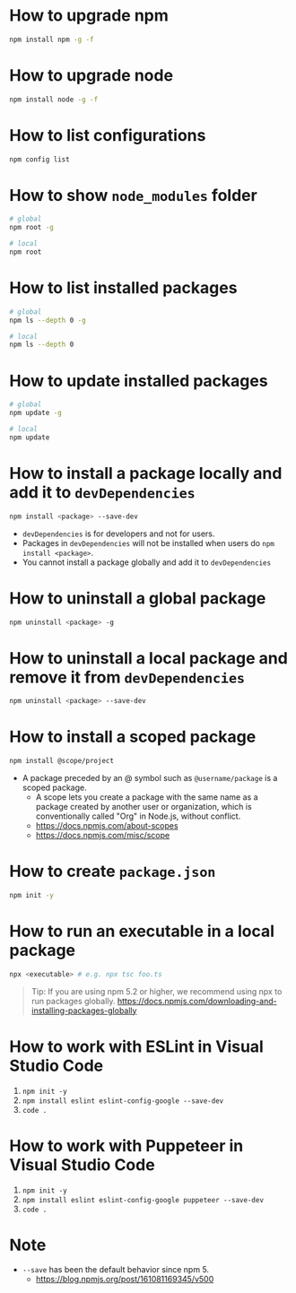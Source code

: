 # How to upgrade npm
```bash
npm install npm -g -f
```

# How to upgrade node
```bash
npm install node -g -f
```

# How to list configurations
```bash
npm config list
```

# How to show `node_modules` folder
```bash
# global
npm root -g

# local
npm root
```

# How to list installed packages
```bash
# global
npm ls --depth 0 -g

# local
npm ls --depth 0
```

# How to update installed packages
```bash
# global
npm update -g

# local
npm update
```

# How to install a package locally and add it to `devDependencies`
```bash
npm install <package> --save-dev 
```
* `devDependencies` is for developers and not for users.
* Packages in `devDependencies` will not be installed when users do `npm install <package>`.
* You cannot install a package globally and add it to `devDependencies`

# How to uninstall a global package
```bash
npm uninstall <package> -g
```

# How to uninstall a local package and remove it from `devDependencies`
```bash
npm uninstall <package> --save-dev
```

# How to install a scoped package
```bash
npm install @scope/project
```
* A package preceded by an @ symbol such as `@username/package` is a scoped package.
  * A scope lets you create a package with the same name as a package created by another user or organization, which is conventionally called "Org" in Node.js, without conflict.
  * https://docs.npmjs.com/about-scopes
  * https://docs.npmjs.com/misc/scope

# How to create `package.json`
```bash
npm init -y
```

# How to run an executable in a local package
```bash
npx <executable> # e.g. npx tsc foo.ts
```

> Tip: If you are using npm 5.2 or higher, we recommend using npx to run packages globally.
https://docs.npmjs.com/downloading-and-installing-packages-globally

# How to work with ESLint in Visual Studio Code
1. `npm init -y`
2. `npm install eslint eslint-config-google --save-dev`
3. `code .`

# How to work with Puppeteer in Visual Studio Code
1. `npm init -y`
2. `npm install eslint eslint-config-google puppeteer --save-dev`
3. `code .`

# Note
* `--save` has been the default behavior since npm 5.
  * https://blog.npmjs.org/post/161081169345/v500

